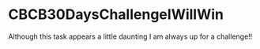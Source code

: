# CBCB30DaysChallengeIWillWin
Although this task appears a little daunting I am always up for a challenge!!
